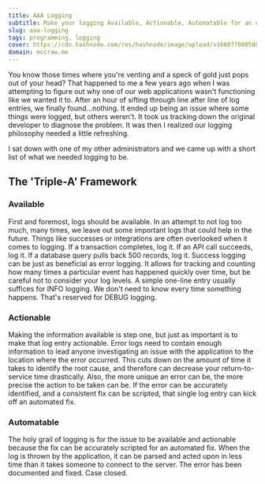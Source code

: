 ```yaml
---
title: AAA Logging
subtitle: Make your logging Available, Actionable, Automatable for an easier life. 
slug: aaa-logging
tags: programming, logging
cover: https://cdn.hashnode.com/res/hashnode/image/upload/v1660770805000/JCfvpCZG7.png?auto=compress
domain: mccraw.me
---
```


You know those times where you're venting and a speck of gold just pops out of your head?  That happened to me a few years ago when I was attempting to figure out why one of our web applications wasn't functioning like we wanted it to.  After an hour of sifting through line after line of log entries, we finally found...nothing.  It ended up being an issue where some things were logged, but others weren't.  It took us tracking down the original developer to diagnose the problem.  It was then I realized our logging philosophy needed a little refreshing.

I sat down with one of my other administrators and we came up with a short list of what we needed logging to be.  

## The 'Triple-A' Framework


### Available
First and foremost, logs should be available.  In an attempt to not log too much, many times, we leave out some important logs that could help in the future.  Things like successes or integrations are often overlooked when it comes to logging.  If a transaction completes, log it.  If an API call succeeds, log it.  If a database query pulls back 500 records, log it. Success logging can be just as beneficial as error logging.  It allows for tracking and counting how many times a particular event has happened quickly over time, but be careful not to consider your log levels.  A simple one-line entry usually suffices for INFO logging.  We don't need to know every time something happens.  That's reserved for DEBUG logging.

### Actionable
Making the information available is step one, but just as important is to make that log entry actionable.  Error logs need to contain enough information to lead anyone investigating an issue with the application to the location where the error occurred. This cuts down on the amount of time it takes to identify the root cause, and therefore can decrease your return-to-service time drastically.  Also, the more unique an error can be, the more precise the action to be taken can be.  If the error can be accurately identified, and a consistent fix can be scripted, that single log entry can kick off an automated fix.

### Automatable
The holy grail of logging is for the issue to be available and actionable because the fix can be accurately scripted for an automated fix.  When the log is thrown by the application, it can be parsed and acted upon in less time than it takes someone to connect to the server.  The error has been documented and fixed.  Case closed.
